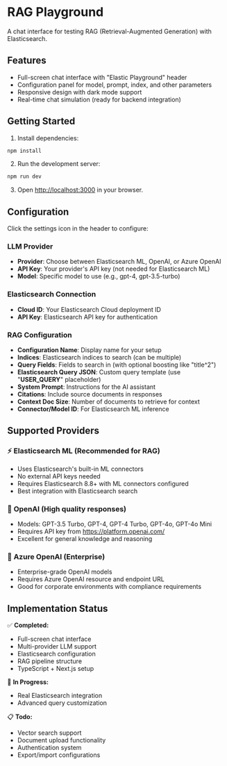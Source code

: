 # RAG Playground

A chat interface for testing RAG (Retrieval-Augmented Generation) with Elasticsearch.

## Features

- Full-screen chat interface with "Elastic Playground" header
- Configuration panel for model, prompt, index, and other parameters
- Responsive design with dark mode support
- Real-time chat simulation (ready for backend integration)

## Getting Started

1. Install dependencies:
```bash
npm install
```

2. Run the development server:
```bash
npm run dev
```

3. Open [http://localhost:3000](http://localhost:3000) in your browser.

## Configuration

Click the settings icon in the header to configure:

### LLM Provider
- **Provider**: Choose between Elasticsearch ML, OpenAI, or Azure OpenAI
- **API Key**: Your provider's API key (not needed for Elasticsearch ML)
- **Model**: Specific model to use (e.g., gpt-4, gpt-3.5-turbo)

### Elasticsearch Connection
- **Cloud ID**: Your Elasticsearch Cloud deployment ID
- **API Key**: Elasticsearch API key for authentication

### RAG Configuration
- **Configuration Name**: Display name for your setup
- **Indices**: Elasticsearch indices to search (can be multiple)
- **Query Fields**: Fields to search in (with optional boosting like "title^2")
- **Elasticsearch Query JSON**: Custom query template (use "__USER_QUERY__" placeholder)
- **System Prompt**: Instructions for the AI assistant
- **Citations**: Include source documents in responses
- **Context Doc Size**: Number of documents to retrieve for context
- **Connector/Model ID**: For Elasticsearch ML inference

## Supported Providers

### ⚡ **Elasticsearch ML** (Recommended for RAG)
- Uses Elasticsearch's built-in ML connectors
- No external API keys needed
- Requires Elasticsearch 8.8+ with ML connectors configured
- Best integration with Elasticsearch search

### 🤖 **OpenAI** (High quality responses)
- Models: GPT-3.5 Turbo, GPT-4, GPT-4 Turbo, GPT-4o, GPT-4o Mini
- Requires API key from https://platform.openai.com/
- Excellent for general knowledge and reasoning

### 🏢 **Azure OpenAI** (Enterprise)
- Enterprise-grade OpenAI models
- Requires Azure OpenAI resource and endpoint URL
- Good for corporate environments with compliance requirements

## Implementation Status

✅ **Completed:**
- Full-screen chat interface
- Multi-provider LLM support
- Elasticsearch configuration
- RAG pipeline structure
- TypeScript + Next.js setup

🔄 **In Progress:**
- Real Elasticsearch integration
- Advanced query customization

📋 **Todo:**
- Vector search support
- Document upload functionality
- Authentication system
- Export/import configurations
